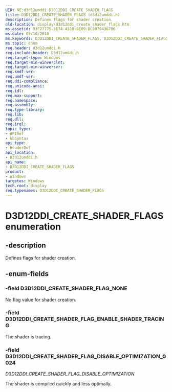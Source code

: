 ```yaml
---
UID: NE:d3d12umddi.D3D12DDI_CREATE_SHADER_FLAGS
title: D3D12DDI_CREATE_SHADER_FLAGS (d3d12umddi.h)
description: Defines flags for shader creation.
old-location: display\d3d12ddi_create_shader_flags.htm
ms.assetid: 93F27775-3E74-4310-8E09-DCB079436706
ms.date: 05/10/2018
ms.keywords: D3D12DDI_CREATE_SHADER_FLAGS, D3D12DDI_CREATE_SHADER_FLAGS enumeration [Display Devices], D3D12DDI_CREATE_SHADER_FLAG_DISABLE_OPTIMIZATION, D3D12DDI_CREATE_SHADER_FLAG_ENABLE_SHADER_TRACING, D3D12DDI_CREATE_SHADER_FLAG_NONE, d3d12umddi/D3D12DDI_CREATE_SHADER_FLAGS, d3d12umddi/D3D12DDI_CREATE_SHADER_FLAG_DISABLE_OPTIMIZATION, d3d12umddi/D3D12DDI_CREATE_SHADER_FLAG_ENABLE_SHADER_TRACING, d3d12umddi/D3D12DDI_CREATE_SHADER_FLAG_NONE, display.d3d12ddi_create_shader_flags
ms.topic: enum
req.header: d3d12umddi.h
req.include-header: D3d12umddi.h
req.target-type: Windows
req.target-min-winverclnt: 
req.target-min-winversvr: 
req.kmdf-ver: 
req.umdf-ver: 
req.ddi-compliance: 
req.unicode-ansi: 
req.idl: 
req.max-support: 
req.namespace: 
req.assembly: 
req.type-library: 
req.lib: 
req.dll: 
req.irql: 
topic_type:
- APIRef
- kbSyntax
api_type:
- HeaderDef
api_location:
- D3d12umddi.h
api_name:
- D3D12DDI_CREATE_SHADER_FLAGS
product:
- Windows
targetos: Windows
tech.root: display
req.typenames: D3D12DDI_CREATE_SHADER_FLAGS
---
```


# D3D12DDI_CREATE_SHADER_FLAGS enumeration


## -description


Defines flags for shader creation.


## -enum-fields




### -field D3D12DDI_CREATE_SHADER_FLAG_NONE

No flag value for shader creation.


### -field D3D12DDI_CREATE_SHADER_FLAG_ENABLE_SHADER_TRACING

The shader is tracing. 


### -field D3D12DDI_CREATE_SHADER_FLAG_DISABLE_OPTIMIZATION_0024

*D3D12DDI_CREATE_SHADER_FLAG_DISABLE_OPTIMIZATION*

The shader is compiled quickly and less optimally. 

